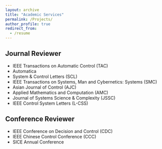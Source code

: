 ```yaml
---
layout: archive
title: "Academic Services"
permalink: /Projects/
author_profile: true
redirect_from:
  - /resume
---
```


## Journal Reviewer
- IEEE Transactions on Automatic Control (TAC)
- Automatica
- System & Control Letters (SCL)
- IEEE Transactions on Systems, Man and Cybernetics: Systems (SMC)
- Asian Journal of Control (AJC)
- Applied Mathematics and Computation (AMC)
- Journal of Systems Science & Complexity (JSSC)
- IEEE Control System Letters (L-CSS)


## Conference Reviewer
- IEEE Conference on Decision and Control (CDC)
- IEEE Chinese Control Conference (CCC)
- SICE Annual Conference 

